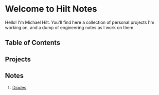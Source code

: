 # Welcome to Hilt Notes

Hello! I'm Michael Hilt. You'll find here a collection of personal projects I'm working on, and a dump of engineering notes as I work on them.

## Table of Contents
<!--
1. [Project 1](./path/to/Project1.md)
2. [Project 2](./path/to/Project2.md)
3. [Project 3](./path/to/Project3.md)
4. [About Me](./path/to/AboutMe.md)
5. [Contact](./path/to/Contact.md)
-->

## Projects
<!--
### [Project 1](./path/to/Project1.md)
A brief description of what Project 1 is about.

### [Project 2](./path/to/Project2.md)
A brief description of what Project 2 is about.

### [Project 3](./path/to/Project3.md)
A brief description of what Project 3 is about.
-->

## Notes
1. [Diodes](./notes/diodes.md)